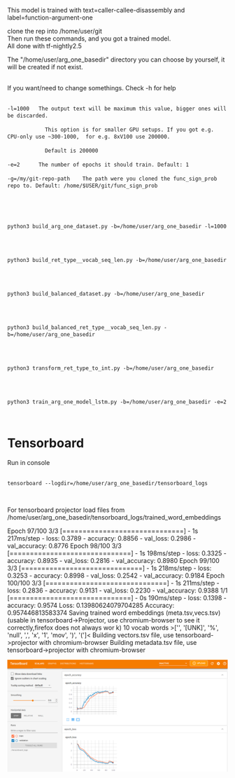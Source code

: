 This model is trained with text=caller-callee-disassembly and label=function-argument-one

clone the rep into /home/user/git
</br>
Then run these commands, and you got a trained model.
</br>
All done with tf-nightly2.5
</br>

The "/home/user/arg_one_basedir" directory you can choose by yourself, it will be
created if not exist.


</br>
If you want/need to change somethings. Check -h for help
<pre><code>
-l=1000   The output text will be maximum this value, bigger ones will be discarded. <br/>
			This option is for smaller GPU setups. If you got e.g. CPU-only use ~300-1000,  for e.g. 8xV100 use 200000.</br>
			Default is 200000</br>
-e=2	  The number of epochs it should train. Default: 1</br>
-g=/my/git-repo-path	The path were you cloned the func_sign_prob repo to. Default: /home/$USER/git/func_sign_prob</br>
</code></pre>
</br>


<pre><code>
python3 build_arg_one_dataset.py -b=/home/user/arg_one_basedir -l=1000
</code></pre>
</br>

<pre><code>
python3 build_ret_type__vocab_seq_len.py -b=/home/user/arg_one_basedir
</code></pre>
</br>

<pre><code>
python3 build_balanced_dataset.py -b=/home/user/arg_one_basedir
</code></pre>
</br>

<pre><code>
python3 build_balanced_ret_type__vocab_seq_len.py -b=/home/user/arg_one_basedir
</code></pre>
</br>

<pre><code>
python3 transform_ret_type_to_int.py -b=/home/user/arg_one_basedir
</code></pre>
</br>

<pre><code>
python3 train_arg_one_model_lstm.py -b=/home/user/arg_one_basedir -e=2
</code></pre>
</br>



# Tensorboard
Run in console
<pre><code>
tensorboard --logdir=/home/user/arg_one_basedir/tensorboard_logs
</code></pre>
</br>

For tensorboard projector load files from /home/user/arg_one_basedir/tensorboard_logs/trained_word_embeddings
</br>


Epoch 97/100
3/3 [==============================] - 1s 217ms/step - loss: 0.3789 - accuracy: 0.8856 - val_loss: 0.2986 - val_accuracy: 0.8776
Epoch 98/100
3/3 [==============================] - 1s 198ms/step - loss: 0.3325 - accuracy: 0.8935 - val_loss: 0.2816 - val_accuracy: 0.8980
Epoch 99/100
3/3 [==============================] - 1s 218ms/step - loss: 0.3253 - accuracy: 0.8998 - val_loss: 0.2542 - val_accuracy: 0.9184
Epoch 100/100
3/3 [==============================] - 1s 211ms/step - loss: 0.2836 - accuracy: 0.9131 - val_loss: 0.2230 - val_accuracy: 0.9388
1/1 [==============================] - 0s 190ms/step - loss: 0.1398 - accuracy: 0.9574
Loss:  0.13980624079704285
Accuracy:  0.957446813583374
Saving trained word embeddings (meta.tsv,vecs.tsv)             (usable in tensorboard->Projector, use chromium-browser to see it correctly,firefox does not always wor
k)
10 vocab words >['', '[UNK]', '%', 'null', ',', 'x', '1', 'mov', ')', '(']<
Building vectors.tsv file, use tensorboard->projector with chromium-browser
Building metadata.tsv file, use tensorboard->projector with chromium-browser



![arg_one_scalars](../../pictures/arg_one/arg_one_scalars.png)
